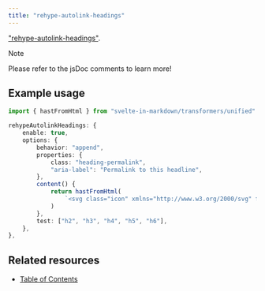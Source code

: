 ```yaml
---
title: "rehype-autolink-headings"
---
```


["rehype-autolink-headings"](https://npmjs.com/package/rehype-autolink-headings).

> [!NOTE]
> Please refer to the jsDoc comments to learn more!

## Example usage

```ts
import { hastFromHtml } from "svelte-in-markdown/transformers/unified"

rehypeAutolinkHeadings: {
    enable: true,
    options: {
        behavior: "append",
        properties: {
            class: "heading-permalink",
            "aria-label": "Permalink to this headline",
        },
        content() {
            return hastFromHtml(
                `<svg class="icon" xmlns="http://www.w3.org/2000/svg" fill="none" stroke="currentColor" stroke-width="1.5" viewBox="0 0 24 24"><path stroke-linecap="round" stroke-linejoin="round" d="M5.25 8.25h15m-16.5 7.5h15m-1.8-13.5-3.9 19.5m-2.1-19.5-3.9 19.5"/></svg>`,
            )
        },
        test: ["h2", "h3", "h4", "h5", "h6"],
    },
},
```

## Related resources

-   [Table of Contents](/docs/svelte-in-markdown/table-of-contents)
